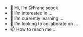 - 👋 Hi, I’m @Franciscock
- 👀 I’m interested in ...
- 🌱 I’m currently learning ...
- 💞️ I’m looking to collaborate on ...
- 📫 How to reach me ...

<!---
Franciscock/Franciscock is a ✨ special ✨ repository because its `README.md` (this file) appears on your GitHub profile.
You can click the Preview link to take a look at your changes.
--->
